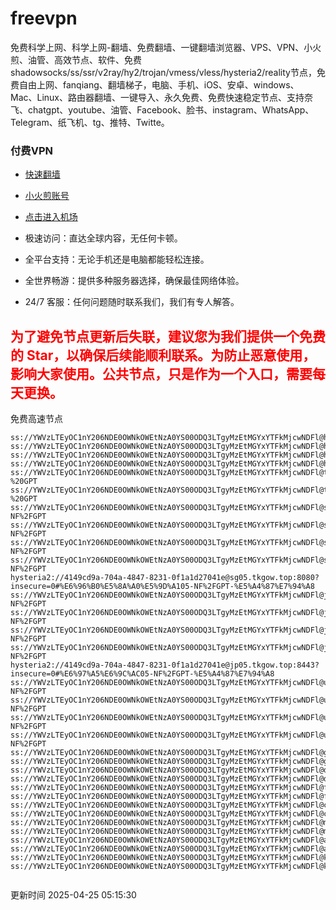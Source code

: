 # freevpn

免费科学上网、科学上网-翻墙、免费翻墙、一键翻墙浏览器、VPS、VPN、小火煎、油管、高效节点、软件、免费shadowsocks/ss/ssr/v2ray/hy2/trojan/vmess/vless/hysteria2/reality节点，免费自由上网、fanqiang、翻墙梯子，电脑、手机、iOS、安卓、windows、Mac、Linux、路由器翻墙、一键导入、永久免费、免费快速稳定节点、支持奈飞、chatgpt、youtube、油管、Facebook、脸书、instagram、WhatsApp、Telegram、纸飞机、tg、推特、Twitte。

### 付费VPN
* [快速翻墙](https://uhuio.top/) 

* [小火煎账号](https://free-clash.top/) 

* [点击进入机场](https://uhuio.top/) 

* 极速访问：直达全球内容，无任何卡顿。

* 全平台支持：无论手机还是电脑都能轻松连接。

* 全世界畅游：提供多种服务器选择，确保最佳网络体验。

* 24/7 客服：任何问题随时联系我们，我们有专人解答。

## <font color="red">为了避免节点更新后失联，建议您为我们提供一个免费的 Star，以确保后续能顺利联系。为防止恶意使用，影响大家使用。公共节点，只是作为一个入口，需要每天更换。</font>

免费高速节点

```ss://YWVzLTEyOC1nY206NDE0OWNkOWEtNzA0YS00ODQ3LTgyMzEtMGYxYTFkMjcwNDFl@hk01.jgrtoioceaw.help:50384#%E9%A6%99%E6%B8%AF01
ss://YWVzLTEyOC1nY206NDE0OWNkOWEtNzA0YS00ODQ3LTgyMzEtMGYxYTFkMjcwNDFl@hk02.jigreliewolf.click:17889#%E9%A6%99%E6%B8%AF02
ss://YWVzLTEyOC1nY206NDE0OWNkOWEtNzA0YS00ODQ3LTgyMzEtMGYxYTFkMjcwNDFl@hk03.jigreliewolf.click:10838#%E9%A6%99%E6%B8%AF03
ss://YWVzLTEyOC1nY206NDE0OWNkOWEtNzA0YS00ODQ3LTgyMzEtMGYxYTFkMjcwNDFl@hk04.jgrtoioceaw.help:29956#%E9%A6%99%E6%B8%AF04
ss://YWVzLTEyOC1nY206NDE0OWNkOWEtNzA0YS00ODQ3LTgyMzEtMGYxYTFkMjcwNDFl@hk05.ijgelrkasd.click:41284#%E9%A6%99%E6%B8%AF05
ss://YWVzLTEyOC1nY206NDE0OWNkOWEtNzA0YS00ODQ3LTgyMzEtMGYxYTFkMjcwNDFl@tw01.jigreliewolf.click:30995#%E5%8F%B0%E6%B9%BE01%20-%20GPT
ss://YWVzLTEyOC1nY206NDE0OWNkOWEtNzA0YS00ODQ3LTgyMzEtMGYxYTFkMjcwNDFl@tw02.ijgelrkasd.click:22610#%E5%8F%B0%E6%B9%BE02%20-%20GPT
ss://YWVzLTEyOC1nY206NDE0OWNkOWEtNzA0YS00ODQ3LTgyMzEtMGYxYTFkMjcwNDFl@sg01.jgrtoioceaw.help:55559#%E6%96%B0%E5%8A%A0%E5%9D%A101%20-NF%2FGPT
ss://YWVzLTEyOC1nY206NDE0OWNkOWEtNzA0YS00ODQ3LTgyMzEtMGYxYTFkMjcwNDFl@sg02.jigreliewolf.click:40574#%E6%96%B0%E5%8A%A0%E5%9D%A102%20-NF%2FGPT
ss://YWVzLTEyOC1nY206NDE0OWNkOWEtNzA0YS00ODQ3LTgyMzEtMGYxYTFkMjcwNDFl@sg03.ijgelrkasd.click:23716#%E6%96%B0%E5%8A%A0%E5%9D%A103%20-NF%2FGPT
ss://YWVzLTEyOC1nY206NDE0OWNkOWEtNzA0YS00ODQ3LTgyMzEtMGYxYTFkMjcwNDFl@sg04.jgrtoioceaw.help:17971#%E6%96%B0%E5%8A%A0%E5%9D%A104%20-NF%2FGPT
hysteria2://4149cd9a-704a-4847-8231-0f1a1d27041e@sg05.tkgow.top:8080?insecure=0#%E6%96%B0%E5%8A%A0%E5%9D%A105-NF%2FGPT-%E5%A4%87%E7%94%A8
ss://YWVzLTEyOC1nY206NDE0OWNkOWEtNzA0YS00ODQ3LTgyMzEtMGYxYTFkMjcwNDFl@jp01.jgrtoioceaw.help:58645#%E6%97%A5%E6%9C%AC01%20-NF%2FGPT
ss://YWVzLTEyOC1nY206NDE0OWNkOWEtNzA0YS00ODQ3LTgyMzEtMGYxYTFkMjcwNDFl@jp02.jgrtoioceaw.help:47462#%E6%97%A5%E6%9C%AC02%20-NF%2FGPT
ss://YWVzLTEyOC1nY206NDE0OWNkOWEtNzA0YS00ODQ3LTgyMzEtMGYxYTFkMjcwNDFl@jp03.jigreliewolf.click:33414#%E6%97%A5%E6%9C%AC03%20-NF%2FGPT
ss://YWVzLTEyOC1nY206NDE0OWNkOWEtNzA0YS00ODQ3LTgyMzEtMGYxYTFkMjcwNDFl@jp04.ijgelrkasd.click:58223#%E6%97%A5%E6%9C%AC04%20-NF%2FGPT
hysteria2://4149cd9a-704a-4847-8231-0f1a1d27041e@jp05.tkgow.top:8443?insecure=0#%E6%97%A5%E6%9C%AC05-NF%2FGPT-%E5%A4%87%E7%94%A8
ss://YWVzLTEyOC1nY206NDE0OWNkOWEtNzA0YS00ODQ3LTgyMzEtMGYxYTFkMjcwNDFl@us01.jgrtoioceaw.help:48129#%E7%BE%8E%E5%9B%BD01%20-NF%2FGPT
ss://YWVzLTEyOC1nY206NDE0OWNkOWEtNzA0YS00ODQ3LTgyMzEtMGYxYTFkMjcwNDFl@us02.jgrtoioceaw.help:44907#%E7%BE%8E%E5%9B%BD02%20-NF%2FGPT
ss://YWVzLTEyOC1nY206NDE0OWNkOWEtNzA0YS00ODQ3LTgyMzEtMGYxYTFkMjcwNDFl@us03.jigreliewolf.click:43330#%E7%BE%8E%E5%9B%BD03%20-NF%2FGPT
ss://YWVzLTEyOC1nY206NDE0OWNkOWEtNzA0YS00ODQ3LTgyMzEtMGYxYTFkMjcwNDFl@us04.ijgelrkasd.click:44130#%E7%BE%8E%E5%9B%BD04%20-NF%2FGPT
ss://YWVzLTEyOC1nY206NDE0OWNkOWEtNzA0YS00ODQ3LTgyMzEtMGYxYTFkMjcwNDFl@gb01.jgrtoioceaw.help:27765#%E8%8B%B1%E5%9B%BD01
ss://YWVzLTEyOC1nY206NDE0OWNkOWEtNzA0YS00ODQ3LTgyMzEtMGYxYTFkMjcwNDFl@gb02.jigreliewolf.click:52762#%E8%8B%B1%E5%9B%BD02
ss://YWVzLTEyOC1nY206NDE0OWNkOWEtNzA0YS00ODQ3LTgyMzEtMGYxYTFkMjcwNDFl@de01.jgrtoioceaw.help:20635#%E5%BE%B7%E5%9B%BD01
ss://YWVzLTEyOC1nY206NDE0OWNkOWEtNzA0YS00ODQ3LTgyMzEtMGYxYTFkMjcwNDFl@de02.jigreliewolf.click:52770#%E5%BE%B7%E5%9B%BD02
ss://YWVzLTEyOC1nY206NDE0OWNkOWEtNzA0YS00ODQ3LTgyMzEtMGYxYTFkMjcwNDFl@fr01.ijgelrkasd.click:32568#%E6%B3%95%E5%9B%BD01
ss://YWVzLTEyOC1nY206NDE0OWNkOWEtNzA0YS00ODQ3LTgyMzEtMGYxYTFkMjcwNDFl@fr02.jigreliewolf.click:45265#%E6%B3%95%E5%9B%BD02
ss://YWVzLTEyOC1nY206NDE0OWNkOWEtNzA0YS00ODQ3LTgyMzEtMGYxYTFkMjcwNDFl@ca01.jigreliewolf.click:30461#%E5%8A%A0%E6%8B%BF%E5%A4%A701
ss://YWVzLTEyOC1nY206NDE0OWNkOWEtNzA0YS00ODQ3LTgyMzEtMGYxYTFkMjcwNDFl@ca02.ijgelrkasd.click:24053#%E5%8A%A0%E6%8B%BF%E5%A4%A702
ss://YWVzLTEyOC1nY206NDE0OWNkOWEtNzA0YS00ODQ3LTgyMzEtMGYxYTFkMjcwNDFl@my01.jigreliewolf.click:52408#%E9%A9%AC%E6%9D%A5%E8%A5%BF%E4%BA%9A01
ss://YWVzLTEyOC1nY206NDE0OWNkOWEtNzA0YS00ODQ3LTgyMzEtMGYxYTFkMjcwNDFl@my02.ijgelrkasd.click:25519#%E9%A9%AC%E6%9D%A5%E8%A5%BF%E4%BA%9A02
ss://YWVzLTEyOC1nY206NDE0OWNkOWEtNzA0YS00ODQ3LTgyMzEtMGYxYTFkMjcwNDFl@au01.jgrtoioceaw.help:13460#%E6%BE%B3%E5%A4%A7%E5%88%A9%E4%BA%9A01
ss://YWVzLTEyOC1nY206NDE0OWNkOWEtNzA0YS00ODQ3LTgyMzEtMGYxYTFkMjcwNDFl@au02.ijgelrkasd.click:46073#%E6%BE%B3%E5%A4%A7%E5%88%A9%E4%BA%9A02
ss://YWVzLTEyOC1nY206NDE0OWNkOWEtNzA0YS00ODQ3LTgyMzEtMGYxYTFkMjcwNDFl@ko01.jgrtoioceaw.help:46108#%E9%9F%A9%E5%9B%BD01
ss://YWVzLTEyOC1nY206NDE0OWNkOWEtNzA0YS00ODQ3LTgyMzEtMGYxYTFkMjcwNDFl@ko02.jigreliewolf.click:50181#%E9%9F%A9%E5%9B%BD02


```
更新时间 2025-04-25 05:15:30